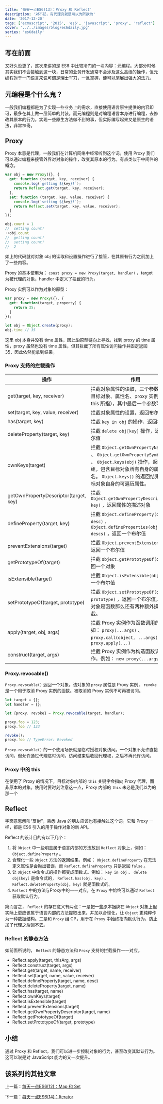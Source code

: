 ```yaml
---
title: '每天一点ES6(13)：Proxy 和 Reflect'
description: '对不起，有代理真就是可以为所欲为'
date: '2017-12-20'
tags: ['ecmascript', '2015', 'es6', 'javascript', 'proxy', 'reflect']
cover: '../../images/blog/es6daily.jpg'
series: 'es6daily'
---
```


## 写在前面

又好久没更了，这次来讲的是 ES6 中比较冷门的一块内容：元编程。大部分时候其实我们不会接触到这一块，日常的业务开发通常不会涉及这么高级的操作，但元编程对于一门语言来说可谓是瑞士军刀，一旦掌握，便可以施展出强大的法力。

## 元编程是个什么鬼？

一般我们编程都是为了实现一些业务上的需求，直接使用语言原生提供的内容即可，最多在其上做一层简单的封装。而元编程则是对编程语言本身进行编程，去修改其原本的行为，实现一些原生方法做不到的事，但实际编写起来又是原生的语法，非常神奇。

## Proxy

Proxy 本意是代理，一般我们在计算机网络中经常听到这个词。使用 Proxy 我们可以通过编程来接管外界对对象的操作，改变其原本的行为。有点类似于中间件的概念。

```javascript
var obj = new Proxy({}, {
  get: function (target, key, receiver) {
    console.log(`getting ${key}!`);
    return Reflect.get(target, key, receiver);
  },
  set: function (target, key, value, receiver) {
    console.log(`setting ${key}!`);
    return Reflect.set(target, key, value, receiver);
  }
});

obj.count = 1
//  setting count!
++obj.count
//  getting count!
//  setting count!
//  2
```

如上的代码就对对象 obj 的读取和设置操作进行了接管，在其原有行为之前加上了一些内容。

Proxy 的基本使用为： `const proxy = new Proxy(target, handler)` ，target 为被代理的对象，handler 中定义了拦截的行为。

Proxy 实例可以作为对象的原型：

```javascript
var proxy = new Proxy({}, {
  get: function(target, property) {
    return 35;
  }
});

let obj = Object.create(proxy);
obj.time // 35
```

这里 obj 本身并没有 time 属性，因此沿原型链向上寻找，找到 proxy 的 time 属性，proxy 虽然也没有 time 属性，但其拦截了所有属性访问操作并固定返回 35，因此依然能拿到结果。

### Proxy 支持的拦截操作
| 操作 | 作用 |
|-|-|
| get(target, key, receiver) | 拦截对象属性的读取，三个参数分别为：目标对象、属性名、proxy 实例本身（即 this 所指），其中最后一个参数可选 |
| set(target, key, value, receiver) | 拦截对象属性的设置，返回布尔值 |
| has(target, key) | 拦截 `key in obj` 的操作，返回布尔值 |
| deleteProperty(target, key) | 拦截 `delete obj[key]` 操作，返回一个布尔值 |
| ownKeys(target) | 拦截 `Object.getOwnPropertyNames(obj)` 、 `Object.getOwnPropertySymbols(obj)` 、 `Object.keys(obj)` 操作，返回一个数组，包含目标对象所有自身的属性的属性名。 `Object.keys()` 的返回结果仅包括目标对象自身的可遍历属性。 |
| getOwnPropertyDescriptor(target, key) | 拦截 `Object.getOwnPropertyDescriptor(obj, key)` ，返回属性的描述对象 |
| defineProperty(target, key) | 拦截 `Object.defineProperty(obj, key, desc)` 、 `Object.defineProperties(obj, key, descs)` ，返回一个布尔值 |
| preventExtensions(target) | 拦截 `Object.preventExtensions(obj)` ，返回一个布尔值 |
| getPrototypeOf(target) | 拦截 `Object.getPrototypeOf(obj)` ，返回一个对象 |
| isExtensible(target) | 拦截 `Object.isExtensible(obj)` ，返回一个布尔值 |
| setPrototypeOf(target, prototype) | 拦截 `Object.setPrototypeOf(obj, prototype)` ，返回一个布尔值，如果目标对象是函数那么还有两种额外操作可以拦截。 |
| apply(target, obj, args) | 拦截 Proxy 实例作为函数调用的操作，例如： `proxy(...args)` 、 `proxy.call(object, ...args)` 、 `proxy.apply(...)`  |
| construct(target, args) | 拦截 Proxy 实例作为构造函数调用的操作，例如： `new proxy(...args)`  |

### Proxy.revocable()
 `Proxy.revocable()` 返回一个对象，该对象的 `proxy` 属性是 Proxy 实例， `revoke`  是一个用于取消 Proxy 实例的函数。被取消的 Proxy 实例不可再被访问。

```javascript
let target = {};
let handler = {};

let {proxy, revoke} = Proxy.revocable(target, handler);

proxy.foo = 123;
proxy.foo // 123

revoke();
proxy.foo // TypeError: Revoked
```

 `Proxy.revocable()` 的一个使用场景就是临时授权对象访问。一个对象不允许直接访问，但允许通过代理临时访问，访问结束后收回代理权，之后不再允许访问。

### Proxy 中的 this
在使用了 Proxy 的情况下，目标对象内部的 `this` 关键字会指向 Proxy 代理，而非原本的对象。使用时要时刻注意这一点，Proxy 内部的 `this` 未必是我们以为的那一个

## Reflect

字面意思解叫“反射”，熟悉 Java 的朋友应该也有接触过这个词。它和 Proxy 一样，都是 ES6 引入的用于操作对象的新 API。

Reflect 的设计目的有以下几个：

1. 将 `Object` 中一些明显属于语言内部的方法放到 `Reflect` 对象上，例如： `Object.defineProperty` 。
2. 合理化一些 `Object` 方法的返回结果，例如： `Object.defineProperty` 在无法定义属性是会抛出错误，而 `Reflect.defineProperty` 只是返回 `false` 。
3. 让 `Object` 中命令式的操作都变成函数式。例如： `key in obj` 、 `delete obj[key]` 是命令式的， `Reflect.has(obj, key)` 、 `Reflect.deleteProperty(obj, key)` 就是函数式的。
4. `Reflect` 中的方法与<spanc class='code'>Proxy</spanc>中的一一对应，在 `Proxy` 中始终可以通过 `Reflect` 获取默认行为。

简而言之， `Reflect` 的存在意义有两点：一是把一些原本捆绑在 `Object` 对象上但实际上更应该属于语言内部的方法提取出来，并加以合理化，让 `Object` 更纯粹作为一种数据结构。二是和 `Proxy` 组 CP，用于在 `Proxy` 中始终指向默认行为，防止加了代理之后回不去。

### Reflect 的静态方法

如前面所说的， `Reflect` 的静态方法和 `Proxy` 支持的拦截操作一一对应。

- Reflect.apply(target, thisArg, args)
- Reflect.construct(target, args)
- Reflect.get(target, name, receiver)
- Reflect.set(target, name, value, receiver)
- Reflect.defineProperty(target, name, desc)
- Reflect.deleteProperty(target, name)
- Reflect.has(target, name)
- Reflect.ownKeys(target)
- Reflect.isExtensible(target)
- Reflect.preventExtensions(target)
- Reflect.getOwnPropertyDescriptor(target, name)
- Reflect.getPrototypeOf(target)
- Reflect.setPrototypeOf(target, prototype)

## 小结

通过 Proxy 和 Reflect，我们可以进一步控制对象的行为，甚至改变其默认行为。这可以说是对 JavaScript 能力的又一次提升。

## 该系列的其他文章

上一篇：[每天一点ES6(12)：Map 和 Set](/blog/2017/07/03/es6-daily-12-set-and-map)

下一篇：[每天一点ES6(14)：Iterator](/blog/2018/02/28/es6-daily-14-iterator)